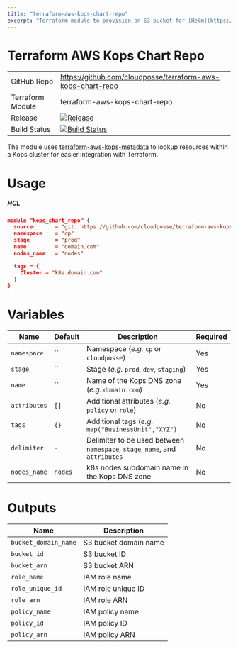 ```yaml
---
title: "terraform-aws-kops-chart-repo"
excerpt: "Terraform module to provision an S3 bucket for [Helm](https://helm.sh/) chart repository, and an IAM role and policy with permissions for k8s nodes to access the bucket."
---
```

# Terraform AWS Kops Chart Repo 


|||
|------|------|
|GitHub Repo|https://github.com/cloudposse/terraform-aws-kops-chart-repo|
|Terraform Module|terraform-aws-kops-chart-repo|
|Release|[![Release](https://img.shields.io/github/release/cloudposse/terraform-aws-kops-chart-repo.svg)](https://github.com/cloudposse/terraform-aws-kops-chart-repo/releases)|
|Build Status|[![Build Status](https://travis-ci.org/cloudposse/terraform-aws-kops-chart-repo.svg?branch=master)](https://travis-ci.org/cloudposse/terraform-aws-kops-chart-repo)|


The module uses [terraform-aws-kops-metadata](https://github.com/cloudposse/terraform-aws-kops-metadata) to lookup resources within a Kops cluster for easier integration with Terraform.


# Usage

##### HCL
```json
module "kops_chart_repo" {
  source       = "git::https://github.com/cloudposse/terraform-aws-kops-chart-repo.git?ref=master"
  namespace    = "cp"
  stage        = "prod"
  name         = "domain.com"
  nodes_name   = "nodes"

  tags = {
    Cluster = "k8s.domain.com"
  }
}
```

# Variables

|Name|Default|Description|Required|
|------|------|------|------|
|`namespace`|``|Namespace (_e.g._ `cp` or `cloudposse`)|Yes|
|`stage`|``|Stage (_e.g._ `prod`, `dev`, `staging`)|Yes|
|`name`|``|Name of the Kops DNS zone (_e.g._ `domain.com`)|Yes|
|`attributes`|`[]`|Additional attributes (_e.g._ `policy` or `role`)|No|
|`tags`|`{}`|Additional tags  (_e.g._ `map("BusinessUnit","XYZ")`|No|
|`delimiter`|`-`|Delimiter to be used between `namespace`, `stage`, `name`, and `attributes`|No|
|`nodes_name`|`nodes`|k8s nodes subdomain name in the Kops DNS zone|No|

# Outputs

|Name|Description|
|------|------|
|`bucket_domain_name`|S3 bucket domain name|
|`bucket_id`|S3 bucket ID|
|`bucket_arn`|S3 bucket ARN|
|`role_name`|IAM role name|
|`role_unique_id`|IAM role unique ID|
|`role_arn`|IAM role ARN|
|`policy_name`|IAM policy name|
|`policy_id`|IAM policy ID|
|`policy_arn`|IAM policy ARN|
